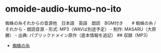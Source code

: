 # omoide-audio-kumo-no-ito
蜘蛛の糸それからの音源他　日本語　英語　朗読　BGM付き　　# 蜘蛛の糸 / それから - 朗読音源 - 形式: MP3（WAVは別途予定） - 制作: MASARU（大原 勝） - 出典: パブリックドメイン原作（底本情報を追記）  ## 収録（MP3）
- [蜘蛛の糸](mp3/kumo-no-ito.mp3)




